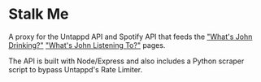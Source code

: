 # Stalk Me

A proxy for the Untappd API and Spotify API that feeds the ["What's John Drinking?"](http://johnmberger.com/whats-john-drinking/) ["What's John Listening To?"](http://johnmberger.com/whats-john-listening-to/) pages.

The API is built with Node/Express and also includes a Python scraper script to bypass Untappd's Rate Limiter.
